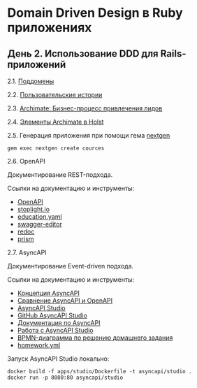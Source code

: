 # Domain Driven Design в Ruby приложениях

## День 2. Использование DDD для Rails-приложений

2.1. [Поддомены](https://app.holst.so/share/b/2afa9779-77cc-407e-bc81-e9db0f7af740)

2.2. [Пользовательские истории](https://app.holst.so/share/b/439e26d3-3ad1-4fb4-8f15-af17b0feac85)

2.3. [Archimate: Бизнес-процесс привлечения лидов](leads.archimate)

2.4. [Элементы Archimate в Holst](https://app.holst.so/share/b/e1bf0319-6193-4c6f-b28f-9a8b7836354f)

2.5. Генерация приложения при помощи гема [nextgen](https://github.com/mattbrictson/nextgen)

```
gem exec nextgen create cources
```

2.6. OpenAPI

Документирование REST-подхода.

Cсылки на документацию и инструменты:
- [OpenAPI](https://spec.openapis.org/oas/v3.1.0)
- [stoplight.io](https://stoplight.io/)
- [education.yaml](education.yaml)
- [swagger-editor](swagger-editor)
- [redoc](https://github.com/Redocly/redoc)
- [prism](https://github.com/stoplightio/prism)

2.7. AsyncAPI

Документирование Event-driven подхода.

Cсылки на документацию и инструменты:

- [Концепция AsyncAPI](https://www.asyncapi.com/docs/concepts/asyncapi-document)
- [Сравнение AsyncAPI и OpenAPI](https://www.asyncapi.com/docs/tutorials/getting-started/coming-from-openapi)
- [AsyncAPI Studio](https://studio.asyncapi.com/)
- [GitHub AsyncAPI Studio](https://github.com/asyncapi/studio/tree/master)
- [Документация по AsyncAPI](https://www.asyncapi.com/docs)
- [Работа с AsyncAPI Studio](https://deepwiki.com/asyncapi/studio/2.2-docker-deployment)
- [BPMN-диаграмма по решению домашнего задания](https://app.holst.so/share/b/222537fe-10cf-45bc-80ca-2132aa5e3936)
- [homework.yml](homework.yml)

Запуск AsyncAPI Studio локально:

```
docker build -f apps/studio/Dockerfile -t asyncapi/studio .
docker run -p 8080:80 asyncapi/studio
```
